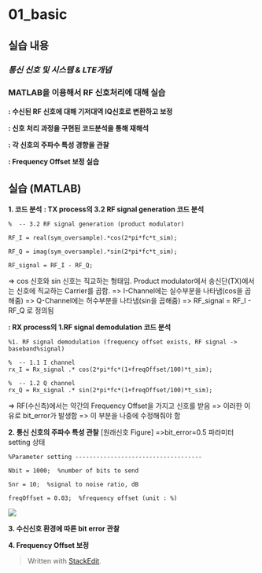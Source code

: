 # 01_basic
## 실습 내용
### ***통신 신호 및 시스템 & LTE개념***


### **MATLAB을 이용해서 RF 신호처리에 대해 실습**

**: 수신된 RF 신호에 대해 기저대역 IQ신호로 변환하고 보정**

**: 신호 처리 과정을 구현된 코드분석을 통해 재해석**

**: 각 신호의 주파수 특성 경향을 관찰**

**: Frequency Offset 보정 실습**



## 실습 (MATLAB)

**1. 코드 분석**
**: TX process의 3.2 RF signal generation 코드 분석**
```
%  -- 3.2 RF signal generation (product modulator)

RF_I = real(sym_oversample).*cos(2*pi*fc*t_sim);

RF_Q = imag(sym_oversample).*sin(2*pi*fc*t_sim);

RF_signal = RF_I - RF_Q; 
```
=> cos 신호와 sin 신호는 직교하는 형태임. Product modulator에서 송신단(TX)에서는 신호에 직교하는 Carrier를 곱함.
=> I-Channel에는 실수부분을 나타냄(cos을 곱해줌)
=> Q-Channel에는 허수부분을 나타냄(sin을 곱해줌)
=> RF_signal = RF_I - RF_Q 로 정의됨

**: RX process의 1.RF signal demodulation 코드 분석**
```
%1. RF signal demodulation (frequency offset exists, RF signal -> baseband%signal)

%  -- 1.1 I channel
rx_I = Rx_signal .* cos(2*pi*fc*(1+freqOffset/100)*t_sim);

%  -- 1.2 Q channel
rx_Q = Rx_signal .* sin(2*pi*fc*(1+freqOffset/100)*t_sim);
```
=> RF(수신측)에서는 약간의 Frequency Offset을 가지고 신호를 받음
=> 이러한 이유로 bit_error가 발생함
=> 이 부분을 나중에 수정해줘야 함


**2.  통신 신호의 주파수 특성 관찰**
[원래신호 Figure]	=>bit_error=0.5
파라미터 setting 상태
```
%Parameter setting ------------------------------------

Nbit = 1000;  %number of bits to send

Snr = 10;  %signal to noise ratio, dB

freqOffset = 0.03;  %frequency offset (unit : %)
```
![](https://github.com/prizesilvers2/Communication_Theorem/blob/master/1/figs/original_figure.jpg)


**3. 수신신호 환경에 따른 bit error 관찰**

**4. Frequency Offset 보정**


> Written with [StackEdit](https://stackedit.io/).


